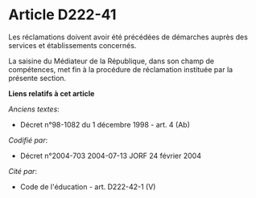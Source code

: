 # Article D222-41

Les réclamations doivent avoir été précédées de démarches auprès des services et établissements concernés.

La saisine du Médiateur de la République, dans son champ de compétences, met fin à la procédure de réclamation instituée par
la présente section.

**Liens relatifs à cet article**

_Anciens textes_:

  - Décret n°98-1082 du 1 décembre 1998 - art. 4 (Ab)

_Codifié par_:

  - Décret n°2004-703 2004-07-13 JORF 24 février 2004

_Cité par_:

  - Code de l'éducation - art. D222-42-1 (V)
